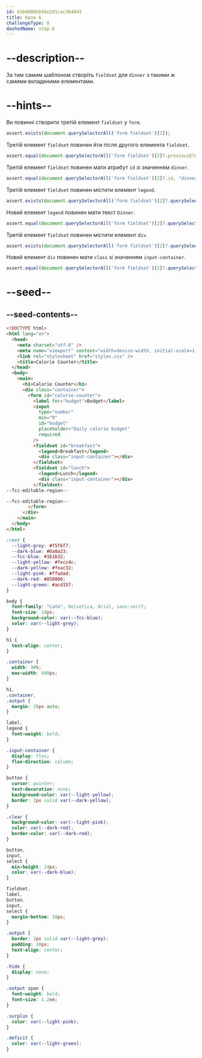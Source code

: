 ```yaml
---
id: 63b6088bb56e2d1cac364043
title: Крок 6
challengeType: 0
dashedName: step-6
---
```


# --description--

За тим самим шаблоном створіть `fieldset` для `dinner` з такими ж самими вкладеними елементами.

# --hints--

Ви повинні створити третій елемент `fieldset` у `form`.

```js
assert.exists(document.querySelectorAll('form fieldset')[2]);
```

Третій елемент `fieldset` повинен йти після другого елемента `fieldset`.

```js
assert.equal(document.querySelectorAll('form fieldset')[2]?.previousElementSibling?.tagName, "FIELDSET");
```

Третій елемент `fieldset` повинен мати атрибут `id` зі значенням `dinner`.

```js
assert.equal(document.querySelectorAll('form fieldset')[2]?.id, "dinner");
```

Третій елемент `fieldset` повинен містити елемент `legend`.

```js
assert.exists(document.querySelectorAll('form fieldset')[2]?.querySelector('legend'));
```

Новий елемент `legend` повинен мати текст `Dinner`.

```js
assert.equal(document.querySelectorAll('form fieldset')[2]?.querySelector('legend')?.innerText, "Dinner");
```

Третій елемент `fieldset` повинен містити елемент `div`.

```js
assert.exists(document.querySelectorAll('form fieldset')[2]?.querySelector('div'));
```

Новий елемент `div` повинен мати `class` зі значенням `input-container`.

```js
assert.equal(document.querySelectorAll('form fieldset')[2]?.querySelector('div')?.className, "input-container");
```

# --seed--

## --seed-contents--

```html
<!DOCTYPE html>
<html lang="en">
  <head>
    <meta charset="utf-8" />
    <meta name="viewport" content="width=device-width, initial-scale=1.0" />
    <link rel="stylesheet" href="styles.css" />
    <title>Calorie Counter</title>
  </head>
  <body>
    <main>
      <h1>Calorie Counter</h1>
      <div class="container">
        <form id="calorie-counter">
          <label for="budget">Budget</label>
          <input
            type="number"
            min="0"
            id="budget"
            placeholder="Daily calorie budget"
            required
          />
          <fieldset id="breakfast">
            <legend>Breakfast</legend>
            <div class="input-container"></div>
          </fieldset>
          <fieldset id="lunch">
            <legend>Lunch</legend>
            <div class="input-container"></div>
          </fieldset>
--fcc-editable-region--

--fcc-editable-region--
        </form>
      </div>
    </main>
  </body>
</html>
```

```css
:root {
  --light-grey: #f5f6f7;
  --dark-blue: #0a0a23;
  --fcc-blue: #1b1b32;
  --light-yellow: #fecc4c;
  --dark-yellow: #feac32;
  --light-pink: #ffadad;
  --dark-red: #850000;
  --light-green: #acd157;
}

body {
  font-family: "Lato", Helvetica, Arial, sans-serif;
  font-size: 18px;
  background-color: var(--fcc-blue);
  color: var(--light-grey);
}

h1 {
  text-align: center;
}

.container {
  width: 90%;
  max-width: 680px;
}

h1,
.container,
.output {
  margin: 20px auto;
}

label,
legend {
  font-weight: bold;
}

.input-container {
  display: flex;
  flex-direction: column;
}

button {
  cursor: pointer;
  text-decoration: none;
  background-color: var(--light-yellow);
  border: 2px solid var(--dark-yellow);
}

.clear {
  background-color: var(--light-pink);
  color: var(--dark-red);
  border-color: var(--dark-red);
}

button,
input,
select {
  min-height: 24px;
  color: var(--dark-blue);
}

fieldset,
label,
button,
input,
select {
  margin-bottom: 10px;
}

.output {
  border: 2px solid var(--light-grey);
  padding: 10px;
  text-align: center;
}

.hide {
  display: none;
}

.output span {
  font-weight: bold;
  font-size: 1.2em;
}

.surplus {
  color: var(--light-pink);
}

.deficit {
  color: var(--light-green);
}
```

```js

```
